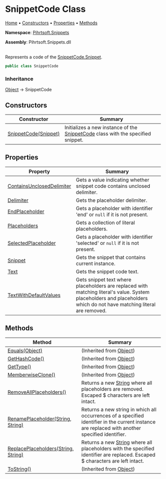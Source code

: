 # SnippetCode Class

[Home](../../../README.md) &#x2022; [Constructors](#constructors) &#x2022; [Properties](#properties) &#x2022; [Methods](#methods)

**Namespace**: [Pihrtsoft.Snippets](../README.md)

**Assembly**: Pihrtsoft\.Snippets\.dll

\
Represents a code of the [SnippetCode.Snippet](Snippet/README.md)\.

```csharp
public class SnippetCode
```

### Inheritance

[Object](https://docs.microsoft.com/en-us/dotnet/api/system.object) &#x2192; SnippetCode

## Constructors

| Constructor | Summary |
| ----------- | ------- |
| [SnippetCode(Snippet)](-ctor/README.md) | Initializes a new instance of the [SnippetCode](./README.md) class with the specified snippet\. |

## Properties

| Property | Summary |
| -------- | ------- |
| [ContainsUnclosedDelimiter](ContainsUnclosedDelimiter/README.md) | Gets a value indicating whether snippet code contains unclosed delimiter\. |
| [Delimiter](Delimiter/README.md) | Gets the placeholder delimiter\. |
| [EndPlaceholder](EndPlaceholder/README.md) | Gets a placeholder with identifier 'end' or `null` if it is not present\. |
| [Placeholders](Placeholders/README.md) | Gets a collection of literal placeholders\. |
| [SelectedPlaceholder](SelectedPlaceholder/README.md) | Gets a placeholder with identifier 'selected' or `null` if it is not present\. |
| [Snippet](Snippet/README.md) | Gets the snippet that contains current instance\. |
| [Text](Text/README.md) | Gets the snippet code text\. |
| [TextWithDefaultValues](TextWithDefaultValues/README.md) | Gets snippet text where placeholders are replaced with matching literal's value\. System placeholders and placeholders which do not have matching literal are removed\. |

## Methods

| Method | Summary |
| ------ | ------- |
| [Equals(Object)](https://docs.microsoft.com/en-us/dotnet/api/system.object.equals) |  \(Inherited from [Object](https://docs.microsoft.com/en-us/dotnet/api/system.object)\) |
| [GetHashCode()](https://docs.microsoft.com/en-us/dotnet/api/system.object.gethashcode) |  \(Inherited from [Object](https://docs.microsoft.com/en-us/dotnet/api/system.object)\) |
| [GetType()](https://docs.microsoft.com/en-us/dotnet/api/system.object.gettype) |  \(Inherited from [Object](https://docs.microsoft.com/en-us/dotnet/api/system.object)\) |
| [MemberwiseClone()](https://docs.microsoft.com/en-us/dotnet/api/system.object.memberwiseclone) |  \(Inherited from [Object](https://docs.microsoft.com/en-us/dotnet/api/system.object)\) |
| [RemoveAllPlaceholders()](RemoveAllPlaceholders/README.md) | Returns a new [String](https://docs.microsoft.com/en-us/dotnet/api/system.string) where all placeholders are removed\. Escaped $ characters are left intact\. |
| [RenamePlaceholder(String, String)](RenamePlaceholder/README.md) | Returns a new string in which all occurrences of a specified identifier in the current instance are replaced with another specified identifier\. |
| [ReplacePlaceholders(String, String)](ReplacePlaceholders/README.md) | Returns a new [String](https://docs.microsoft.com/en-us/dotnet/api/system.string) where all placeholders with the specified identifier are replaced\. Escaped $ characters are left intact\. |
| [ToString()](https://docs.microsoft.com/en-us/dotnet/api/system.object.tostring) |  \(Inherited from [Object](https://docs.microsoft.com/en-us/dotnet/api/system.object)\) |

